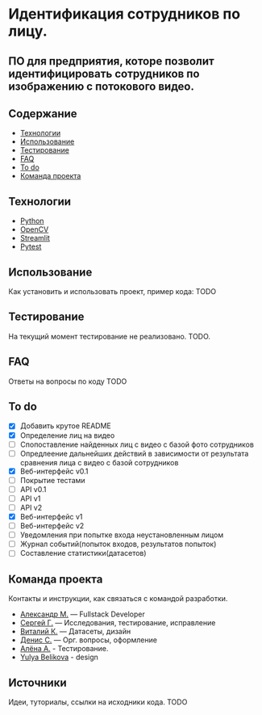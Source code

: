 # Идентификация сотрудников по лицу.
## ПО для предприятия, которе позволит идентифицировать сотрудников по изображению с потокового видео.

## Содержание
- [Технологии](#технологии)
- [Использование](#использование)
- [Тестирование](#тестирование)
- [FAQ](#faq)
- [To do](#to-do)
- [Команда проекта](#команда-проекта)

## Технологии
- [Python](https://www.python.org/)
- [OpenCV](https://opencv.org/)
- [Streamlit](https://streamlit.io/)
- [Pytest](https://docs.pytest.org/)

## Использование
Как установить и использовать проект, пример кода:
TODO

## Тестирование
На текущий момент тестирование не реализовано. TODO.

## FAQ
Ответы на вопросы по коду
TODO

## To do
- [x] Добавить крутое README
- [x] Определение лиц на видео
- [ ] Спопоставление найденных лиц с видео с базой фото сотрудников
- [ ] Опредлеение дальнейших действий в зависимости от результата сравнения лица с видео с базой сотрудников
- [x] Веб-интерфейс v0.1
- [ ] Покрытие тестами
- [ ] API v0.1
- [ ] API v1
- [ ] API v2
- [x] Веб-интерфейс v1
- [ ] Веб-интерфейс v2
- [ ] Уведомления при попытке входа неустановленным лицом
- [ ] Журнал событий(попыток входов, результатов попыток)
- [ ] Составление статистики(датасетов)

## Команда проекта
Контакты и инструкции, как связаться с командой разработки.

- [Александр М.](tg://abc) — Fullstack Developer
- [Сергей Г.](tg://abc) — Исследования, тестирование, исправление
- [Виталий К.](tg://abc) — Датасеты, дизайн
- [Денис С.](tg://abc) — Орг. вопросы, оформление
- [Алёна А.](tg://abc) - Тестирование.
- [Yulya Belikova](tg://abc) - design

## Источники
Идеи, туториалы, ссылки на исходники кода.
TODO